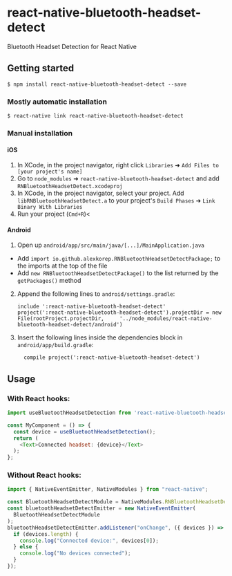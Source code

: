 # react-native-bluetooth-headset-detect

Bluetooth Headset Detection for React Native

## Getting started

`$ npm install react-native-bluetooth-headset-detect --save`

### Mostly automatic installation

`$ react-native link react-native-bluetooth-headset-detect`

### Manual installation


#### iOS

1. In XCode, in the project navigator, right click `Libraries` ➜ `Add Files to [your project's name]`
2. Go to `node_modules` ➜ `react-native-bluetooth-headset-detect` and add `RNBluetoothHeadsetDetect.xcodeproj`
3. In XCode, in the project navigator, select your project. Add `libRNBluetoothHeadsetDetect.a` to your project's `Build Phases` ➜ `Link Binary With Libraries`
4. Run your project (`Cmd+R`)<

#### Android

1. Open up `android/app/src/main/java/[...]/MainApplication.java`
  - Add `import io.github.alexkorep.RNBluetoothHeadsetDetectPackage;` to the imports at the top of the file
  - Add `new RNBluetoothHeadsetDetectPackage()` to the list returned by the `getPackages()` method
2. Append the following lines to `android/settings.gradle`:
  	```
  	include ':react-native-bluetooth-headset-detect'
  	project(':react-native-bluetooth-headset-detect').projectDir = new File(rootProject.projectDir, 	'../node_modules/react-native-bluetooth-headset-detect/android')
  	```
3. Insert the following lines inside the dependencies block in `android/app/build.gradle`:
  	```
      compile project(':react-native-bluetooth-headset-detect')
  	```


## Usage
### With React hooks:
```javascript
import useBluetoothHeadsetDetection from 'react-native-bluetooth-headset-detect';

const MyComponent = () => {
  const device = useBluetoothHeadsetDetection();
  return (
    <Text>Connected headset: {device}</Text>
  );
};
```
### Without React hooks:
```javascript
import { NativeEventEmitter, NativeModules } from "react-native";

const BluetoothHeadsetDetectModule = NativeModules.RNBluetoothHeadsetDetect;
const bluetoothHeadsetDetectEmitter = new NativeEventEmitter(
  BluetoothHeadsetDetectModule
);
bluetoothHeadsetDetectEmitter.addListener("onChange", ({ devices }) => {
  if (devices.length) {
    console.log("Connected device:", devices[0]);
  } else {
    console.log("No devices connected");
  }
});

```
